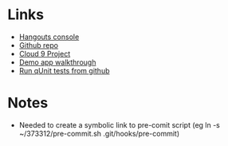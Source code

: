 Links
=====

* [Hangouts console](https://code.google.com/apis/console/b/0/#project:727799527310)
* [Github repo](https://github.com/neilbmclaughlin/park-bench-panel)
* [Cloud 9 Project](http://c9.io/neilbmclaughlin/park-bench-panel)
* [Demo app walkthrough](http://life.scarygami.net/hangoutapps/)
* [Run qUnit tests from github](http://htmlpreview.github.com/?https://raw.github.com/neilbmclaughlin/park-bench-panel/master/park-bench-panel-tests.html)
 
Notes
=====

* Needed to create a symbolic link to pre-comit script (eg ln -s ~/373312/pre-commit.sh .git/hooks/pre-commit) 
